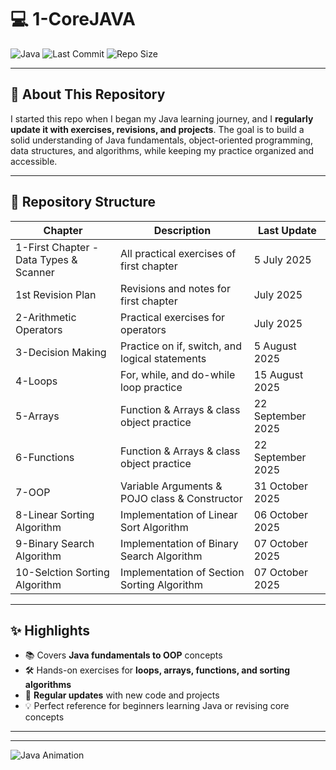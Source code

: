 # 💻 1-CoreJAVA

![Java](https://img.shields.io/badge/Language-Java-orange?style=for-the-badge&logo=java&logoColor=white)
![Last Commit](https://img.shields.io/github/last-commit/yadnynesh-96/1-CoreJAVA?style=for-the-badge)
![Repo Size](https://img.shields.io/github/repo-size/yadnynesh-96/1-CoreJAVA?style=for-the-badge)

---

## 👋 About This Repository
I started this repo when I began my Java learning journey, and I **regularly update it with exercises, revisions, and projects**. The goal is to build a solid understanding of Java fundamentals, object-oriented programming, data structures, and algorithms, while keeping my practice organized and accessible.

---

## 📂 Repository Structure

| Chapter | Description | Last Update |
|---------|-------------|-------------|
| 1-First Chapter - Data Types & Scanner | All practical exercises of first chapter | 5 July 2025 |
| 1st Revision Plan | Revisions and notes for first chapter | July 2025 |
| 2-Arithmetic Operators | Practical exercises for operators | July 2025 |
| 3-Decision Making | Practice on if, switch, and logical statements | 5 August 2025 |
| 4-Loops | For, while, and do-while loop practice | 15 August 2025 |
| 5-Arrays | Function & Arrays & class object practice | 22 September 2025 |
| 6-Functions | Function & Arrays & class object practice | 22 September 2025 |
| 7-OOP | Variable Arguments & POJO class & Constructor | 31 October 2025 |
| 8-Linear Sorting Algorithm | Implementation of Linear Sort Algorithm | 06 October 2025 |
| 9-Binary Search Algorithm | Implementation of Binary Search Algorithm | 07 October 2025 |
| 10-Selction Sorting Algorithm | Implementation of Section Sorting Algorithm | 07 October 2025 |

---

## ✨ Highlights 
- 📚 Covers **Java fundamentals to OOP** concepts  
- 🛠 Hands-on exercises for **loops, arrays, functions, and sorting algorithms**  
- 🔄 **Regular updates** with new code and projects  
- 💡 Perfect reference for beginners learning Java or revising core concepts  

---



---

![Java Animation](https://media.giphy.com/media/l41lV1zRZtM3GyECA/giphy.gif)
